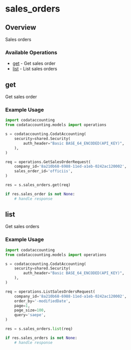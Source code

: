 # sales_orders

## Overview

Sales orders

### Available Operations

* [get](#get) - Get sales order
* [list](#list) - List sales orders

## get

Get sales order

### Example Usage

```python
import codataccounting
from codataccounting.models import operations

s = codataccounting.CodatAccounting(
    security=shared.Security(
        auth_header="Basic BASE_64_ENCODED(API_KEY)",
    ),
)

req = operations.GetSalesOrderRequest(
    company_id='8a210b68-6988-11ed-a1eb-0242ac120002',
    sales_order_id='officiis',
)

res = s.sales_orders.get(req)

if res.sales_order is not None:
    # handle response
```

## list

Get sales orders

### Example Usage

```python
import codataccounting
from codataccounting.models import operations

s = codataccounting.CodatAccounting(
    security=shared.Security(
        auth_header="Basic BASE_64_ENCODED(API_KEY)",
    ),
)

req = operations.ListSalesOrdersRequest(
    company_id='8a210b68-6988-11ed-a1eb-0242ac120002',
    order_by='-modifiedDate',
    page=1,
    page_size=100,
    query='saepe',
)

res = s.sales_orders.list(req)

if res.sales_orders is not None:
    # handle response
```
